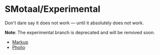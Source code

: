 # SMotaal/Experimental

Don't dare say it does not work — until it absolutely does not work.

**Note**: The experimental branch is deprecated and will be removed soon.

- <a href="/markup">Markup</a>
- <a href="/pholio">Pholio</a>
